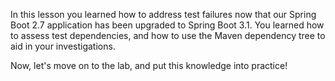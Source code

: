 In this lesson you learned how to address test failures now that our Spring Boot 2.7 application has been upgraded to Spring Boot 3.1. You learned how to assess test dependencies, and how to use the Maven dependency tree to aid in your investigations.

Now, let's move on to the lab, and put this knowledge into practice!
